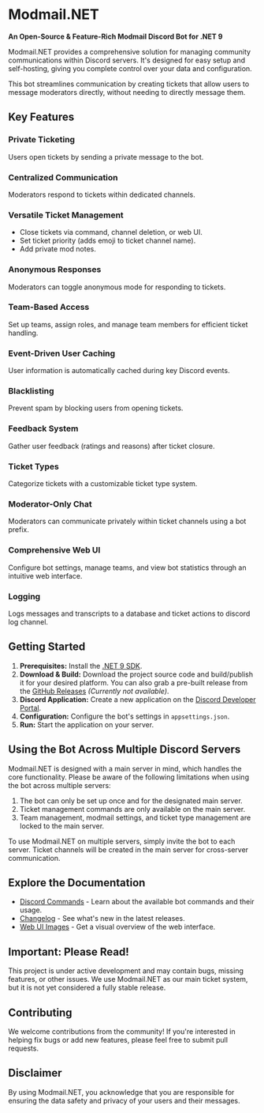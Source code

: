 # Modmail.NET

**An Open-Source & Feature-Rich Modmail Discord Bot for .NET 9**

Modmail.NET provides a comprehensive solution for managing community communications within Discord servers. It's designed for easy setup and self-hosting, giving you complete control over your data and configuration.

This bot streamlines communication by creating tickets that allow users to message moderators directly, without needing to directly message them.

## Key Features

### Private Ticketing

Users open tickets by sending a private message to the bot.

### Centralized Communication

Moderators respond to tickets within dedicated channels.

### Versatile Ticket Management

*   Close tickets via command, channel deletion, or web UI.
*   Set ticket priority (adds emoji to ticket channel name).
*   Add private mod notes.

### Anonymous Responses

Moderators can toggle anonymous mode for responding to tickets.

### Team-Based Access

Set up teams, assign roles, and manage team members for efficient ticket handling.

### Event-Driven User Caching

User information is automatically cached during key Discord events.

### Blacklisting

Prevent spam by blocking users from opening tickets.

### Feedback System

Gather user feedback (ratings and reasons) after ticket closure.

### Ticket Types

Categorize tickets with a customizable ticket type system.

### Moderator-Only Chat

Moderators can communicate privately within ticket channels using a bot prefix.

### Comprehensive Web UI

Configure bot settings, manage teams, and view bot statistics through an intuitive web interface.

###  Logging

Logs messages and transcripts to a database and ticket actions to discord log channel.

## Getting Started

1.  **Prerequisites:** Install the [.NET 9 SDK](https://dotnet.microsoft.com/en-us/download/dotnet/9.0).
2.  **Download & Build:** Download the project source code and build/publish it for your desired platform. You can also grab a pre-built release from the [GitHub Releases](link-to-releases-when-available)  *(Currently not available)*.
3.  **Discord Application:** Create a new application on the [Discord Developer Portal](https://discord.com/developers/applications).
4.  **Configuration:** Configure the bot's settings in `appsettings.json`.
5.  **Run:** Start the application on your server.

## Using the Bot Across Multiple Discord Servers

Modmail.NET is designed with a main server in mind, which handles the core functionality. Please be aware of the following limitations when using the bot across multiple servers:

1.  The bot can only be set up once and for the designated main server.
2.  Ticket management commands are only available on the main server.
3.  Team management, modmail settings, and ticket type management are locked to the main server.

To use Modmail.NET on multiple servers, simply invite the bot to each server. Ticket channels will be created in the main server for cross-server communication.

## Explore the Documentation

*   [Discord Commands](COMMANDS.md) - Learn about the available bot commands and their usage.
*   [Changelog](CHANGELOG.md) - See what's new in the latest releases.
*   [Web UI Images](img) - Get a visual overview of the web interface.

## Important: Please Read!

This project is under active development and may contain bugs, missing features, or other issues. We use Modmail.NET as our main ticket system, but it is not yet considered a fully stable release.

## Contributing

We welcome contributions from the community! If you're interested in helping fix bugs or add new features, please feel free to submit pull requests.

## Disclaimer

By using Modmail.NET, you acknowledge that you are responsible for ensuring the data safety and privacy of your users and their messages.